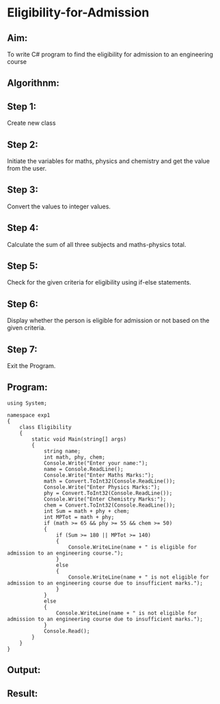 # Eligibility-for-Admission

## Aim:
To write C# program to find the eligibility for admission to an engineering course

## Algorithnm:
## Step 1:
Create new class

## Step 2:
Initiate the variables for maths, physics and chemistry and get the value from the user.

## Step 3:
Convert the values to integer values.

## Step 4:
Calculate the sum of all three subjects and maths-physics total.

## Step 5:
Check for the given criteria for eligibility using if-else statements.

## Step 6:
Display whether the person is eligible for admission or not based on the given criteria.

## Step 7:
Exit the Program.

## Program:
```
using System;

namespace exp1
{
    class Eligibility
    {
        static void Main(string[] args)
        {
            string name;
            int math, phy, chem;
            Console.Write("Enter your name:");
            name = Console.ReadLine();
            Console.Write("Enter Maths Marks:");
            math = Convert.ToInt32(Console.ReadLine());
            Console.Write("Enter Physics Marks:");
            phy = Convert.ToInt32(Console.ReadLine());
            Console.Write("Enter Chemistry Marks:");
            chem = Convert.ToInt32(Console.ReadLine());
            int Sum = math + phy + chem;
            int MPTot = math + phy;
            if (math >= 65 && phy >= 55 && chem >= 50)
            {
                if (Sum >= 180 || MPTot >= 140)
                {
                    Console.WriteLine(name + " is eligible for admission to an engineering course.");
                }
                else
                {
                    Console.WriteLine(name + " is not eligible for admission to an engineering course due to insufficient marks.");
                }
            }
            else
            {
                Console.WriteLine(name + " is not eligible for admission to an engineering course due to insufficient marks.");
            }
            Console.Read();
        }
    }
}
```
## Output:



## Result:
